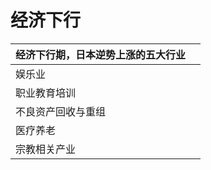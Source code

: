 # 经济下行

| 经济下行期，日本逆势上涨的五大行业 |      |
| ---------------------------------- | ---- |
| 娱乐业                             |      |
| 职业教育培训                       |      |
| 不良资产回收与重组                 |      |
| 医疗养老                           |      |
| 宗教相关产业                       |      |

